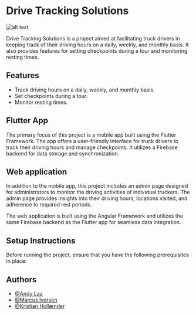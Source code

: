  # Drive Tracking Solutions
![alt text](https://cdn.discordapp.com/attachments/1042375108494377041/1110110039198404659/image-removebg-preview_1.png)

Drive Tracking Solutions is a project aimed at facilitating truck drivers in keeping track of their driving hours on a daily, weekly, and monthly basis. It also provides features for setting checkpoints during a tour and monitoring resting times.

## Features
 - Track driving hours on a daily, weekly, and monthly basis.
 - Set checkpoints during a tour.
 - Monitor resting times.


## Flutter App

The primary focus of this project is a mobile app built using the Flutter Framework. The app offers a user-friendly interface for truck drivers to track their driving hours and manage checkpoints. It utilizes a Firebase backend for data storage and synchronization.

## Web application

In addition to the mobile app, this project includes an admin page designed for administrators to monitor the driving activities of individual truckers. The admin page provides insights into their driving hours, locations visited, and adherence to required rest periods.

The web application is built using the Angular Framework and utilizes the same Firebase backend as the Flutter app for seamless data integration.

## Setup Instructions

Before running the project, ensure that you have the following prerequisites in place:




## Authors

- [@Andy Laa](https://github.com/Andylaa10/)
- [@Marcus Iversen](https://github.com/MarcusIversen/)
- [@Kristian Hollænder](https://github.com/kristianHollaender/)
